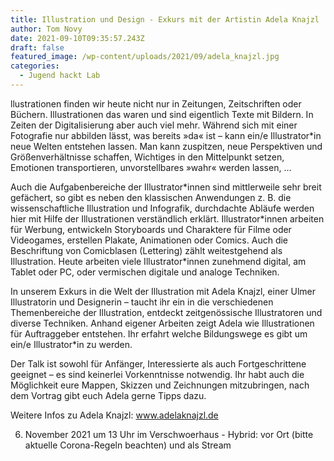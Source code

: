 ```yaml
---
title: Illustration und Design - Exkurs mit der Artistin Adela Knajzl
author: Tom Novy
date: 2021-09-10T09:35:57.243Z
draft: false
featured_image: /wp-content/uploads/2021/09/adela_knajzl.jpg
categories:
  - Jugend hackt Lab
---
```

llustrationen finden wir heute nicht nur in Zeitungen, Zeitschriften oder Büchern. Illustrationen das waren und sind eigentlich Texte mit Bildern. In Zeiten der Digitalisierung aber auch viel mehr.  Während sich mit einer Fotografie nur abbilden lässt, was bereits »da« ist – kann ein/e Illustrator*in neue Welten entstehen lassen. Man kann zuspitzen, neue Perspektiven und Größenverhältnisse schaffen, Wichtiges in den Mittelpunkt setzen, Emotionen transportieren, unvorstellbares »wahr« werden lassen, …

Auch die Aufgabenbereiche der Illustrator\*innen sind mittlerweile sehr breit gefächert, so gibt es neben den klassischen Anwendungen z. B. die wissenschaftliche Illustration und Infografik, durchdachte Abläufe werden hier mit Hilfe der Illustrationen verständlich erklärt. Illustrator\*innen arbeiten für Werbung, entwickeln Storyboards und Charaktere für Filme oder Videogames, erstellen Plakate, Animationen oder Comics. Auch die Beschriftung von Comicblasen (Lettering) zählt weitestgehend als Illustration. Heute arbeiten viele Illustrator*innen zunehmend digital, am Tablet oder PC, oder vermischen digitale und analoge Techniken.

In unserem Exkurs in die Welt der Illustration mit Adela Knajzl, einer Ulmer Illustratorin und Designerin – taucht ihr ein in die verschiedenen Themenbereiche der Illustration, entdeckt zeitgenössische Illustratoren und diverse Techniken. Anhand eigener Arbeiten zeigt Adela wie Illustrationen für Auftraggeber entstehen. Ihr erfahrt welche Bildungswege es gibt um ein/e Illustrator*in zu werden. 

Der Talk ist sowohl für Anfänger, Interessierte als auch Fortgeschrittene geeignet – es sind keinerlei Vorkenntnisse notwendig. Ihr habt auch die Möglichkeit eure Mappen, Skizzen und Zeichnungen mitzubringen, nach dem Vortrag gibt euch Adela gerne Tipps dazu.

Weitere Infos zu Adela Knajzl: www.adelaknajzl.de

6. November 2021 um 13 Uhr im Verschwoerhaus - Hybrid: vor Ort (bitte aktuelle Corona-Regeln beachten) und als Stream